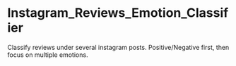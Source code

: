 # Instagram_Reviews_Emotion_Classifier
Classify reviews under several instagram posts. Positive/Negative first, then focus on multiple emotions.
